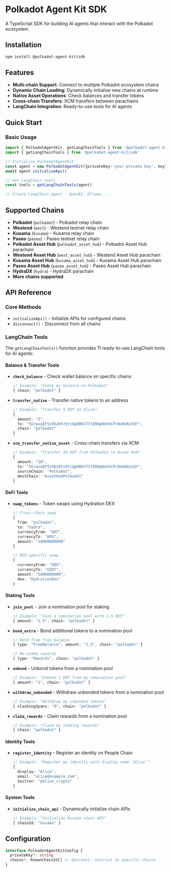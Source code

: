 # Polkadot Agent Kit SDK

A TypeScript SDK for building AI agents that interact with the Polkadot ecosystem.

## Installation

```sh
npm install @polkadot-agent-kit/sdk
```

## Features

- **Multi-chain Support**: Connect to multiple Polkadot ecosystem chains
- **Dynamic Chain Loading**: Dynamically initialize new chains at runtime
- **Native Asset Operations**: Check balances and transfer tokens  
- **Cross-chain Transfers**: XCM transfers between parachains
- **LangChain Integration**: Ready-to-use tools for AI agents

## Quick Start

### Basic Usage

```typescript
import { PolkadotAgentKit, getLangChainTools } from '@polkadot-agent-kit/sdk'
import { getLangChainTools } from '@polkadot-agent-kit/sdk'

// Initialize PolkadotAgentKit
const agent = new PolkadotAgentKit({privateKey:'your private key', keyType: 'Sr25519', chains: ['polkadot','west', 'west_asset_hub'] });
await agent.initializeApi()

// Get LangChain tools
const tools = getLangChainTools(agent)

// Create LangChain agent - OpenAI, Ollama, ...

```

## Supported Chains

- **Polkadot** (`polkadot`) - Polkadot relay chain
- **Westend** (`west`) - Westend testnet relay chain 
- **Kusama** (`kusama`) - Kusama relay chain 
- **Paseo** (`paseo`) - Paseo testnet relay chain 
- **Polkadot Asset Hub** (`polkadot_asset_hub`) - Polkadot Asset Hub parachain
- **Westend Asset Hub** (`west_asset_hub`) - Westend Asset Hub parachain
- **Kusama Asset Hub** (`kusama_asset_hub`) - Kusama Asset Hub parachain
- **Paseo Asset Hub** (`paseo_asset_hub`) - Paseo Asset Hub parachain
- **HydraDX** (`hydra`) - HydraDX parachain
- **More chains supported**

## API Reference

### Core Methods

- `initializeApi()` - Initialize APIs for configured chains
- `disconnect()` - Disconnect from all chains


### LangChain Tools

The `getLangChainTools()` function provides 11 ready-to-use LangChain tools for AI agents:

#### Balance & Transfer Tools
- **`check_balance`** - Check wallet balance on specific chains
  ```typescript
  // Example: "Check my balance on Polkadot"
  { chain: "polkadot" }
  ```

- **`transfer_native`** - Transfer native tokens to an address
  ```typescript
  // Example: "Transfer 5 DOT to Alice"
  { 
    amount: "5", 
    to: "5GrwvaEF5zXb26Fz9rcQpDWS57CtERHpNehXCPcNoHGKutQY", 
    chain: "polkadot" 
  }
  ```

- **`xcm_transfer_native_asset`** - Cross-chain transfers via XCM
  ```typescript
  // Example: "Transfer 10 DOT from Polkadot to Asset Hub"
  { 
    amount: "10",
    to: "5GrwvaEF5zXb26Fz9rcQpDWS57CtERHpNehXCPcNoHGKutQY",
    sourceChain: "Polkadot",
    destChain: "AssetHubPolkadot"
  }
  ```

#### DeFi Tools
- **`swap_tokens`** - Token swaps using Hydration DEX
  ```typescript
  // Cross-chain swap
  { 
    from: "polkadot",
    to: "hydra",
    currencyFrom: "DOT",
    currencyTo: "HDX",
    amount: "10000000000"
  }
  
  // DEX-specific swap
  { 
    currencyFrom: "HDX",
    currencyTo: "USDT",
    amount: "5000000000",
    dex: "HydrationDex"
  }
  ```

#### Staking Tools
- **`join_pool`** - Join a nomination pool for staking
  ```typescript
  // Example: "Join a nomination pool with 1.5 DOT"
  { amount: "1.5", chain: "polkadot" }
  ```

- **`bond_extra`** - Bond additional tokens to a nomination pool
  ```typescript
  // Bond from free balance
  { type: "FreeBalance", amount: "1.5", chain: "polkadot" }
  
  // Re-stake rewards
  { type: "Rewards", chain: "polkadot" }
  ```

- **`unbond`** - Unbond tokens from a nomination pool
  ```typescript
  // Example: "Unbond 1 DOT from my nomination pool"
  { amount: "1", chain: "polkadot" }
  ```

- **`withdraw_unbonded`** - Withdraw unbonded tokens from a nomination pool
  ```typescript
  // Example: "Withdraw my unbonded tokens"
  { slashingSpans: "0", chain: "polkadot" }
  ```

- **`claim_rewards`** - Claim rewards from a nomination pool
  ```typescript
  // Example: "Claim my staking rewards"
  { chain: "polkadot" }
  ```

#### Identity Tools
- **`register_identity`** - Register an identity on People Chain
  ```typescript
  // Example: "Register my identity with display name 'Alice'"
  { 
    display: "Alice",
    email: "alice@example.com",
    twitter: "@alice_crypto"
  }
  ```

#### System Tools
- **`initialize_chain_api`** - Dynamically initialize chain APIs
  ```typescript
  // Example: "Initialize Kusama chain API"
  { chainId: "kusama" }
  ```

## Configuration

```typescript
interface PolkadotAgentKitConfig {
  privateKey?: string
  chains?: KnownChainId[] // Optional: restrict to specific chains
}
```

